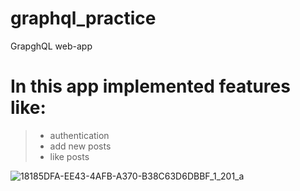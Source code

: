 # graphql_practice
GrapghQL web-app 


# In this app implemented features like:
> - authentication
> - add new posts
> - like posts

![18185DFA-EE43-4AFB-A370-B38C63D6DBBF_1_201_a](https://user-images.githubusercontent.com/56593640/235137440-898cb92a-fc01-489d-9cd1-9c51230d6a37.jpeg)
